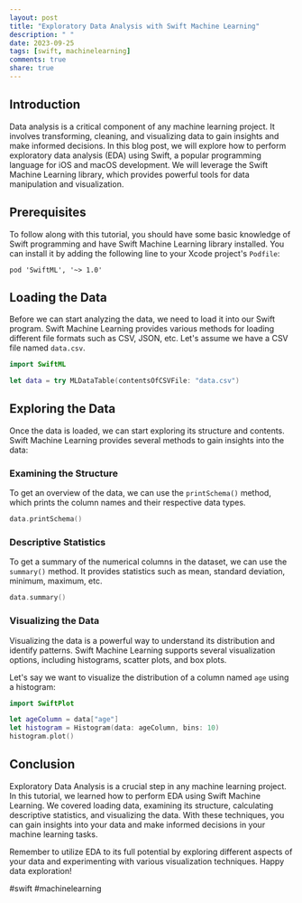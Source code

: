 ```yaml
---
layout: post
title: "Exploratory Data Analysis with Swift Machine Learning"
description: " "
date: 2023-09-25
tags: [swift, machinelearning]
comments: true
share: true
---
```


## Introduction

Data analysis is a critical component of any machine learning project. It involves transforming, cleaning, and visualizing data to gain insights and make informed decisions. In this blog post, we will explore how to perform exploratory data analysis (EDA) using Swift, a popular programming language for iOS and macOS development. We will leverage the Swift Machine Learning library, which provides powerful tools for data manipulation and visualization.

## Prerequisites

To follow along with this tutorial, you should have some basic knowledge of Swift programming and have Swift Machine Learning library installed. You can install it by adding the following line to your Xcode project's `Podfile`:

```
pod 'SwiftML', '~> 1.0'
```

## Loading the Data

Before we can start analyzing the data, we need to load it into our Swift program. Swift Machine Learning provides various methods for loading different file formats such as CSV, JSON, etc. Let's assume we have a CSV file named `data.csv`.

```swift
import SwiftML

let data = try MLDataTable(contentsOfCSVFile: "data.csv")
```

## Exploring the Data

Once the data is loaded, we can start exploring its structure and contents. Swift Machine Learning provides several methods to gain insights into the data:

### Examining the Structure

To get an overview of the data, we can use the `printSchema()` method, which prints the column names and their respective data types.

```swift
data.printSchema()
```

### Descriptive Statistics

To get a summary of the numerical columns in the dataset, we can use the `summary()` method. It provides statistics such as mean, standard deviation, minimum, maximum, etc.

```swift
data.summary()
```

### Visualizing the Data

Visualizing the data is a powerful way to understand its distribution and identify patterns. Swift Machine Learning supports several visualization options, including histograms, scatter plots, and box plots.

Let's say we want to visualize the distribution of a column named `age` using a histogram:

```swift
import SwiftPlot

let ageColumn = data["age"]
let histogram = Histogram(data: ageColumn, bins: 10)
histogram.plot()
```

## Conclusion

Exploratory Data Analysis is a crucial step in any machine learning project. In this tutorial, we learned how to perform EDA using Swift Machine Learning. We covered loading data, examining its structure, calculating descriptive statistics, and visualizing the data. With these techniques, you can gain insights into your data and make informed decisions in your machine learning tasks.

Remember to utilize EDA to its full potential by exploring different aspects of your data and experimenting with various visualization techniques. Happy data exploration!

#swift #machinelearning